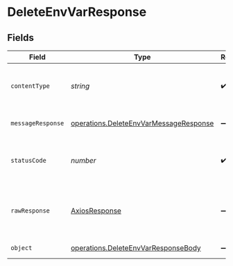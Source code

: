 # DeleteEnvVarResponse


## Fields

| Field                                                                                                   | Type                                                                                                    | Required                                                                                                | Description                                                                                             |
| ------------------------------------------------------------------------------------------------------- | ------------------------------------------------------------------------------------------------------- | ------------------------------------------------------------------------------------------------------- | ------------------------------------------------------------------------------------------------------- |
| `contentType`                                                                                           | *string*                                                                                                | :heavy_check_mark:                                                                                      | HTTP response content type for this operation                                                           |
| `messageResponse`                                                                                       | [operations.DeleteEnvVarMessageResponse](../../../sdk/models/operations/deleteenvvarmessageresponse.md) | :heavy_minus_sign:                                                                                      | A confirmation message.                                                                                 |
| `statusCode`                                                                                            | *number*                                                                                                | :heavy_check_mark:                                                                                      | HTTP response status code for this operation                                                            |
| `rawResponse`                                                                                           | [AxiosResponse](https://axios-http.com/docs/res_schema)                                                 | :heavy_minus_sign:                                                                                      | Raw HTTP response; suitable for custom response parsing                                                 |
| `object`                                                                                                | [operations.DeleteEnvVarResponseBody](../../../sdk/models/operations/deleteenvvarresponsebody.md)       | :heavy_minus_sign:                                                                                      | Error response.                                                                                         |